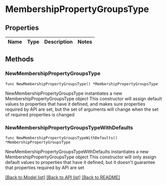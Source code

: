 # MembershipPropertyGroupsType

## Properties

Name | Type | Description | Notes
------------ | ------------- | ------------- | -------------

## Methods

### NewMembershipPropertyGroupsType

`func NewMembershipPropertyGroupsType() *MembershipPropertyGroupsType`

NewMembershipPropertyGroupsType instantiates a new MembershipPropertyGroupsType object
This constructor will assign default values to properties that have it defined,
and makes sure properties required by API are set, but the set of arguments
will change when the set of required properties is changed

### NewMembershipPropertyGroupsTypeWithDefaults

`func NewMembershipPropertyGroupsTypeWithDefaults() *MembershipPropertyGroupsType`

NewMembershipPropertyGroupsTypeWithDefaults instantiates a new MembershipPropertyGroupsType object
This constructor will only assign default values to properties that have it defined,
but it doesn't guarantee that properties required by API are set


[[Back to Model list]](../README.md#documentation-for-models) [[Back to API list]](../README.md#documentation-for-api-endpoints) [[Back to README]](../README.md)


